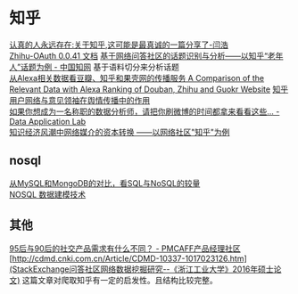 # 知乎
[认真的人永远存在:关于知乎,这可能是最真诚的一篇分享了-闫浩](https://zhuanlan.zhihu.com/p/20778860)  
[Zhihu-OAuth 0.0.41 文档](http://zhihu-oauth.readthedocs.io/zh_CN/latest/for-user/client.html)
[基于网络问答社区的话题识别与分析——以知乎“老年人”话题为例 - 中国知网](http://kns.cnki.net/KCMS/detail/detail.aspx?dbcode=CJFQ&dbname=CJFDLAST2016&filename=TSQB201605020&uid=WEEvREcwSlJHSldRa1Fhb09jSnZpSU1DNEtzSkRFNVRkSHo0OU1QSWJOUT0=$9A4hF_YAuvQ5obgVAqNKPCYcEjKensW4ggI8Fm4gTkoUKaID8j8gFw!!&v=MDA4OTQva1c3ekJNVDdhYkxHNEg5Zk1xbzlIWklSOGVYMUx1eFlTN0RoMVQzcVRyV00xRnJDVVJMS2ZadVpxRnk=)  基于语料切分来分析话题  
[从Alexa相关数据看豆瓣、知乎和果壳网的传播服务 A Comparison of the Relevant Data with Alexa Ranking of Douban, Zhihu and Guokr Website](http://d.g.wanfangdata.com.cn/Periodical_hfxyxb-zrkxb201606019.aspx)
[知乎用户网络与意见领袖在舆情传播中的作用](http://d.g.wanfangdata.com.cn/Periodical_xwyjdk201708042.aspx)  
[如果你想成为一名称职的数据分析师，请把你刷微博的时间都拿来看看这些... - Data Application Lab](https://www.dataapplab.com/dataanalysis_blog/)  
[知识经济风潮中网络媒介的资本转换 ——以网络社区"知乎"为例](http://d.g.wanfangdata.com.cn/Periodical_xwzs201703006.aspx)  



## nosql
[从MySQL和MongoDB的对比，看SQL与NoSQL的较量](http://www.yunweipai.com/archives/23797.html)  
[NOSQL 数据建模技术](https://coolshell.cn/articles/7270.html)  

## 其他
[95后与90后的社交产品需求有什么不同？ - PMCAFF产品经理社区](http://www.pmcaff.com/discuss/index/1082347944993856?from=label&pmc_param%5Blabel_name%5D=)  
[http://cdmd.cnki.com.cn/Article/CDMD-10337-1017023126.htm](StackExchange问答社区网络数据挖掘研究--《浙江工业大学》2016年硕士论文)  这篇文章对爬取知乎有一定的启发性。且结构比较完整。

